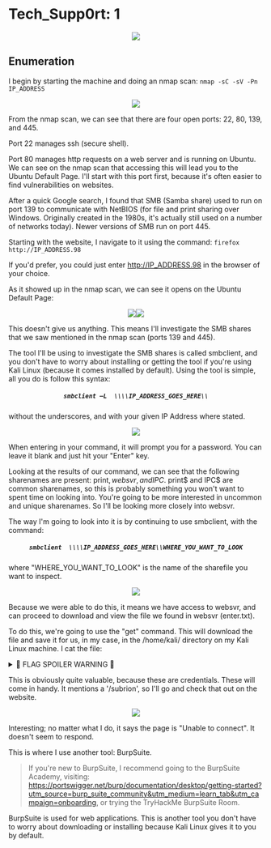 # Tech_Supp0rt: 1
<p align="center"><img src="https://user-images.githubusercontent.com/60375020/164568509-7ebe3105-7af2-4301-94ae-e7cd6840d93d.png"></p>

## Enumeration
I begin by starting the machine and doing an nmap scan: ```nmap -sC -sV -Pn IP_ADDRESS```

<p align="center"><img src="https://user-images.githubusercontent.com/60375020/164568833-b9293896-5045-4cdf-92d0-3a828c7c8efd.png"></p>

From the nmap scan, we can see that there are four open ports: 22, 80, 139, and 445.

Port 22 manages ssh (secure shell).  

Port 80 manages http requests on a web server and is running on Ubuntu. We can see on the nmap scan that accessing this will lead you to the Ubuntu Default Page. I'll start with this port first, because it's often easier to find vulnerabilities on websites. 

After a quick Google search, I found that SMB (Samba share) used to run on port 139 to communicate with NetBIOS (for file and print sharing over Windows. Originally created in the 1980s, it's actually still used on a number of networks today). Newer versions of SMB run on port 445.

Starting with the website, I navigate to it using the command: ```firefox http://IP_ADDRESS.98```

If you'd prefer, you could just enter http://IP_ADDRESS.98 in the browser of your choice. 

As it showed up in the nmap scan, we can see it opens on the Ubuntu Default Page: 

<p align="center"><img src="https://user-images.githubusercontent.com/60375020/166619250-ffe50728-232b-4c40-b3ac-690067359ce1.png"><img src="https://user-images.githubusercontent.com/60375020/166619311-39b37a6a-7ea6-4448-a03e-fb5e3ea599eb.png"></p>

This doesn't give us anything. This means I'll investigate the SMB shares that we saw mentioned in the nmap scan (ports 139 and 445).  

The tool I'll be using to investigate the SMB shares is called smbclient, and you don't have to worry about installing or getting the tool if you're using Kali Linux (because it comes installed by default). Using the tool is simple, all you do is follow this syntax: 

<h5 align="center">
  
  ```smbclient –L  \\\\IP_ADDRESS_GOES_HERE\\```
  
</h5>

without the underscores, and with your given IP Address where stated.
<p align="center"><img src="https://user-images.githubusercontent.com/60375020/166620233-ce1432c1-d2de-4664-bfec-64d818ffbdeb.png"></p>

When entering in your command, it will prompt you for a password. You can leave it blank and just hit your "Enter" key.  

Looking at the results of our command, we can see that the following sharenames are present: print$, websvr, and IPC$. print$ and IPC$ are common sharenames, so this is probably something you won't want to spent time on  looking into. You're going to be more interested in uncommon and unique sharenames. So I'll be looking more closely into websvr.  

The way I'm going to look into it is by continuing to use smbclient, with the command: 

<h5 align="center">
  
  ```smbclient  \\\\IP_ADDRESS_GOES_HERE\\WHERE_YOU_WANT_TO_LOOK```
  
</h5>

where "WHERE_YOU_WANT_TO_LOOK" is the name of the sharefile you want to inspect. 

<p align="center"><img src="https://user-images.githubusercontent.com/60375020/166620556-901b6e00-c5ad-4030-9965-739bf7264cf9.png"></p>
Because we were able to do this, it means we have access to websvr, and can proceed to download and view the file we found in websvr (enter.txt). 

To do this, we're going to use the "get" command. This will download the file and save it for us, in my case, in the /home/kali/ directory on my Kali Linux machine. 
I cat the file:  

<details>
  <summary> 📣 FLAG SPOILER WARNING 📣 </summary> 
  
  This is a password. You might have to tweak the final result just a little.... 😉
  Can't go giving the true flag, now can I?
 
![image](https://user-images.githubusercontent.com/60375020/166621128-f03132ee-1ba9-4f17-a4dd-966aa0d9e849.JPG)
</details>


This is obviously quite valuable, because these are credentials. These will come  in handy. It mentions a '/subrion', so I'll go and check that out on the website.  
<p align="center"><img src="https://user-images.githubusercontent.com/60375020/166621299-649aa2b7-fea8-4d98-85a6-3187976283b3.png"></p>

Interesting; no matter what I do, it says the page is "Unable to connect". It doesn't seem to respond.  

This is where I use another tool: BurpSuite. 

> If you're new to BurpSuite, I recommend going to the BurpSuite Academy, visiting: https://portswigger.net/burp/documentation/desktop/getting-started?utm_source=burp_suite_community&utm_medium=learn_tab&utm_campaign=onboarding, or trying the TryHackMe BurpSuite Room.  

BurpSuite is used for web applications. This is another tool you don't have to worry about downloading or installing because Kali Linux gives it to you by default.

